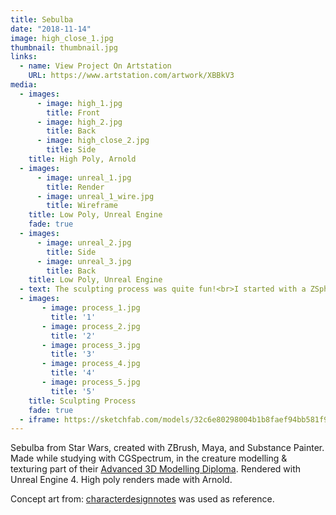 ```yaml
---
title: Sebulba
date: "2018-11-14"
image: high_close_1.jpg
thumbnail: thumbnail.jpg
links:
  - name: View Project On Artstation
    URL: https://www.artstation.com/artwork/XBBkV3
media:
  - images:
      - image: high_1.jpg
        title: Front
      - image: high_2.jpg
        title: Back
      - image: high_close_2.jpg
        title: Side
    title: High Poly, Arnold
  - images:
      - image: unreal_1.jpg
        title: Render
      - image: unreal_1_wire.jpg
        title: Wireframe
    title: Low Poly, Unreal Engine
    fade: true
  - images:
      - image: unreal_2.jpg
        title: Side
      - image: unreal_3.jpg
        title: Back
    title: Low Poly, Unreal Engine
  - text: The sculpting process was quite fun!<br>I started with a ZSphere model, and then did all the large forms with dynamesh.<br>After that I did retopology for the high-poly, and finished refining all the details.
  - images:
       - image: process_1.jpg
         title: '1'
       - image: process_2.jpg
         title: '2'
       - image: process_3.jpg
         title: '3'
       - image: process_4.jpg
         title: '4'
       - image: process_5.jpg
         title: '5'
    title: Sculpting Process
    fade: true
  - iframe: https://sketchfab.com/models/32c6e80298004b1b8faef94bb581f980/embed?camera=0&preload=1&ui_stop=0
---
```

Sebulba from Star Wars, created with ZBrush, Maya, and Substance Painter.
Made while studying with CGSpectrum, in the creature modelling & texturing part of their [Advanced 3D Modelling Diploma](https://www.cgspectrum.edu.au/online-courses/zbrush-digital-sculpting-classes/).
Rendered with Unreal Engine 4.
High poly renders made with Arnold.

Concept art from: [characterdesignnotes](https://characterdesignnotes.blogspot.com/2011/03/interview-with-terryl-whitlatch-part_10.html) was used as reference.